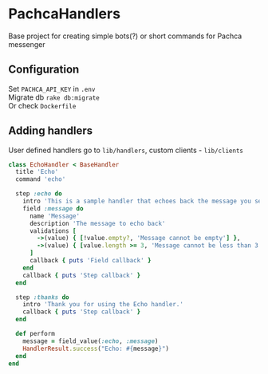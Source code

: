 # PachcaHandlers

Base project for creating simple bots(?) or short commands for Pachca messenger

## Configuration

Set `PACHCA_API_KEY` in `.env`\
Migrate db `rake db:migrate`\
Or check `Dockerfile`

## Adding handlers

User defined handlers go to `lib/handlers`, custom clients - `lib/clients`

```ruby
class EchoHandler < BaseHandler
  title 'Echo'
  command 'echo'

  step :echo do
    intro 'This is a sample handler that echoes back the message you send in the chat.'
    field :message do
      name 'Message'
      description 'The message to echo back'
      validations [
        ->(value) { [!value.empty?, 'Message cannot be empty'] },
        ->(value) { [value.length >= 3, 'Message cannot be less than 3 characters'] }
      ]
      callback { puts 'Field callback' }
    end
    callback { puts 'Step callback' }
  end

  step :thanks do
    intro 'Thank you for using the Echo handler.'
    callback { puts 'Step callback' }
  end

  def perform
    message = field_value(:echo, :message)
    HandlerResult.success("Echo: #{message}")
  end
end
```
